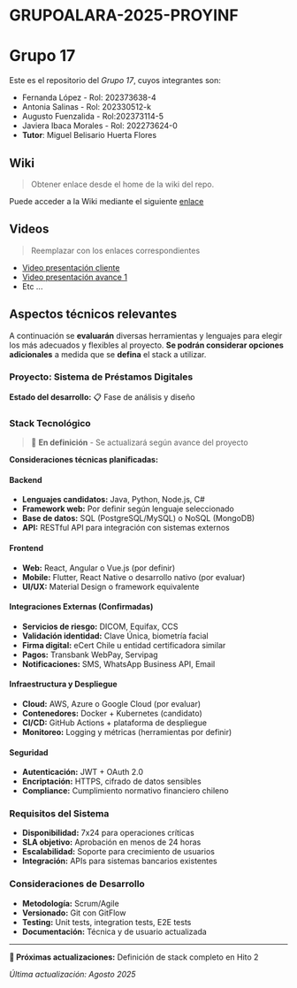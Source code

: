 # GRUPOALARA-2025-PROYINF
# Grupo 17

Este es el repositorio del *Grupo 17*, cuyos integrantes son:

* Fernanda López - Rol: 202373638-4
* Antonia Salinas - Rol: 202330512-k
* Augusto Fuenzalida - Rol:202373114-5
* Javiera Ibaca Morales - Rol: 202273624-0
* **Tutor**: Miguel Belisario Huerta Flores


## Wiki

> Obtener enlace desde el home de la wiki del repo.

Puede acceder a la Wiki mediante el siguiente [enlace](https://github.com/JavieraIMo/GRUPOALARA-2025-PROYINF/wiki)

## Videos

> Reemplazar con los enlaces correspondientes

* [Video presentación cliente](https://aula.usm.cl/mod/resource/view.php?id=6926137)
* [Video presentación avance 1](https://www.youtube.com/)
* Etc ...

## Aspectos técnicos relevantes

A continuación se **evaluarán** diversas herramientas y lenguajes para elegir los más adecuados y flexibles al proyecto. **Se podrán considerar opciones adicionales** a medida que se **defina** el stack a utilizar.

### Proyecto: Sistema de Préstamos Digitales

**Estado del desarrollo:** 📋 Fase de análisis y diseño

### Stack Tecnológico
> 🚧 **En definición** - Se actualizará según avance del proyecto

**Consideraciones técnicas planificadas:**

#### Backend
- **Lenguajes candidatos:** Java, Python, Node.js, C#
- **Framework web:** Por definir según lenguaje seleccionado
- **Base de datos:** SQL (PostgreSQL/MySQL) o NoSQL (MongoDB)
- **API:** RESTful API para integración con sistemas externos

#### Frontend  
- **Web:** React, Angular o Vue.js (por definir)
- **Mobile:** Flutter, React Native o desarrollo nativo (por evaluar)
- **UI/UX:** Material Design o framework equivalente

#### Integraciones Externas (Confirmadas)
- **Servicios de riesgo:** DICOM, Equifax, CCS
- **Validación identidad:** Clave Única, biometría facial
- **Firma digital:** eCert Chile u entidad certificadora similar
- **Pagos:** Transbank WebPay, Servipag
- **Notificaciones:** SMS, WhatsApp Business API, Email

#### Infraestructura y Despliegue
- **Cloud:** AWS, Azure o Google Cloud (por evaluar)
- **Contenedores:** Docker + Kubernetes (candidato)
- **CI/CD:** GitHub Actions + plataforma de despliegue
- **Monitoreo:** Logging y métricas (herramientas por definir)

#### Seguridad
- **Autenticación:** JWT + OAuth 2.0
- **Encriptación:** HTTPS, cifrado de datos sensibles
- **Compliance:** Cumplimiento normativo financiero chileno

### Requisitos del Sistema
- **Disponibilidad:** 7x24 para operaciones críticas
- **SLA objetivo:** Aprobación en menos de 24 horas
- **Escalabilidad:** Soporte para crecimiento de usuarios
- **Integración:** APIs para sistemas bancarios existentes

### Consideraciones de Desarrollo
- **Metodología:** Scrum/Agile
- **Versionado:** Git con GitFlow
- **Testing:** Unit tests, integration tests, E2E tests
- **Documentación:** Técnica y de usuario actualizada

---

**📅 Próximas actualizaciones:** Definición de stack completo en Hito 2

*Última actualización: Agosto 2025*
